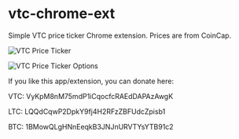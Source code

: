 # vtc-chrome-ext

Simple VTC price ticker Chrome extension. Prices are from CoinCap.

![VTC Price Ticker](https://lh3.googleusercontent.com/o6tUBK7ZtmND5GBRcVbdPpd1tltkkfK4MuAjD1LQpz40MxKJIzX2Z6Buhk1STks4GTI451Kr=w640-h400-e365)

![VTC Price Ticker Options](https://lh3.googleusercontent.com/Mawhz1xHJ4tH3e134Aw9-wrpHWiIeW7ldLK2_FV1oG4K6hp4uH73Mb1Y0T1UN1TikSqncC4T7g=w640-h400-e365)

If you like this app/extension, you can donate here:

VTC: VyKpM8nM75mdP1iCqocfcRAEdDAPAzAwgK

LTC: LQQdCqwP2DpkY9fj4H2RFzZBFUdcZpisb1

BTC: 1BMowQLgHNnEeqkB3JNJnURVTYsYTB91c2

